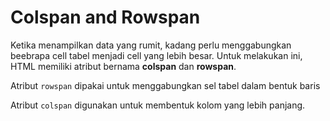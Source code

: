 # Colspan and Rowspan

Ketika menampilkan data yang rumit, kadang perlu menggabungkan beebrapa cell tabel menjadi cell yang lebih besar. Untuk melakukan ini, HTML memiliki atribut bernama **colspan** dan **rowspan**.

Atribut `rowspan` dipakai untuk menggabungkan sel tabel dalam bentuk baris

Atribut `colspan` digunakan untuk membentuk kolom yang lebih panjang.